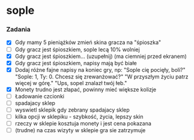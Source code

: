 # sople

### Zadania

- [x] Gdy mamy 5 pieniążków zmień skina gracza na "śpioszka"
- [ ] Gdy gracz jest śpioszkiem, sople lecą 10% wolniej
- [x] Gdy gracz jest śpioszkiem... (uzupełnij) (ma ciemniej przed ekranem)
- [x] Gdy gracz jest śpioszkiem, napisy mają być białe
- [x] Dodaj różne fajne napisy na koniec gry, np: "Sople cię pocięły, boli?" "Sople: 1, Ty: 0. Chcesz się zrewanżować?" "W przyszłym życiu patrz więcej w górę." "Ups, sopel znalazł twój łeb."
- [x] Monety trudno jest złapać, powinny mieć większe kolizje
- [ ] Ładowanie czcionki
- [ ] spadajacy sklep
- [ ] wyswietl sklepik gdy zebrany spadajacy sklep
- [ ] kilka opcji w sklepiku - szybkość, życia, lepszy skin
- [ ] rzeczy w sklepie kosztuja monety i jest cena pokazana 
- [ ] (trudne) na czas wizyty w sklepie gra sie zatrzymuje 
